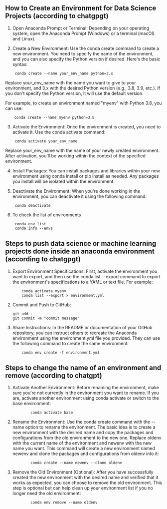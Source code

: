 ## How to Create an Environment for Data Science Projects (according to chatgpgt)

1. Open Anaconda Prompt or Terminal: Depending on your operating system, open the Anaconda Prompt (Windows) or a terminal (macOS and Linux).

2. Create a New Environment: Use the conda create command to create a new environment. You need to specify the name of the environment, and you can also specify the Python version if desired. Here's the basic syntax:

        conda create --name your_env_name python=3.x

Replace your_env_name with the name you want to give to your environment, and 3.x with the desired Python version (e.g., 3.8, 3.9, etc.). If you don't specify the Python version, it will use the default version.

For example, to create an environment named "myenv" with Python 3.8, you can use:

        conda create --name myenv python=3.8

3. Activate the Environment: Once the environment is created, you need to activate it. Use the conda activate command:

        conda activate your_env_name

Replace your_env_name with the name of your newly created environment. After activation, you'll be working within the context of the specified environment.

4. Install Packages: You can install packages and libraries within your new environment using conda install or pip install as needed. Any packages you install will be isolated within the environment.

5. Deactivate the Environment: When you're done working in the environment, you can deactivate it using the following command:

        conda deactivate
        
6. To check the list of environments

        conda env list
        conda info --envs
       

## Steps to push data science or machine learning projects done inside an anaconda environment (according to chatgpgt)

1.  Export Environment Specifications:
    First, activate the environment you want to export, and then use the conda list --export command to export the environment's specifications to a YAML or text file. For example:

            conda activate myenv
            conda list --export > environment.yml

2.  Commit and Push to GitHub:

        git add .
        git commit -m "commit message"

3.  Share Instructions:
    In the README or documentation of your GitHub repository, you can instruct others to recreate the Anaconda environment using the environment.yml file you provided. They can use the following command to create the same environment:

            conda env create -f environment.yml
            

## Steps to change the name of an environment and remove (according to chatgpt)

1.  Activate Another Environment: Before renaming the environment, make sure you're not currently in the environment you want to rename. If you are, activate another environment using conda activate or switch to the base environment:

                conda activate base

2.  Rename the Environment: Use the conda create command with the --name option to rename the environment. The basic idea is to create a new environment with the desired name and copy the packages and configurations from the old environment to the new one. Replace oldenv with the current name of the environment and newenv with the new name you want. This command will create a new environment named newenv and clone the packages and configurations from oldenv into it:

                conda create --name newenv --clone oldenv

3.  Remove the Old Environment (Optional): After you have successfully created the new environment with the desired name and verified that it works as expected, you can choose to remove the old environment. This step is optional but can help clean up your environment list if you no longer need the old environment:

                conda env remove --name oldenv


